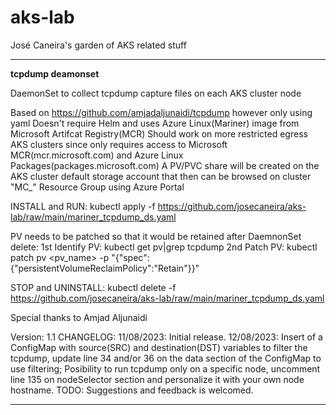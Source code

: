 # aks-lab
José Caneira's garden of AKS related stuff

____________________________________________________________________________________________________________________________________________________________________________________________________________
**tcpdump deamonset**

DaemonSet to collect tcpdump capture files on each AKS cluster node

Based on https://github.com/amjadaljunaidi/tcpdump however only using yaml
Doesn't require Helm and uses Azure Linux(Mariner) image from Microsoft Artifcat Registry(MCR)
Should work on more restricted egress AKS clusters since only requires access to Microsoft MCR(mcr.microsoft.com) and Azure Linux Packages(packages.microsoft.com)
A PV/PVC share will be created on the AKS cluster default storage account that then can be browsed on cluster "MC_" Resource Group using Azure Portal

INSTALL and RUN: kubectl apply -f https://github.com/josecaneira/aks-lab/raw/main/mariner_tcpdump_ds.yaml

PV needs to be patched so that it would be retained after DaemnonSet delete:
    1st Identify PV: kubectl get pv|grep tcpdump
    2nd Patch PV: kubectl patch pv <pv_name>  -p "{\"spec\":{\"persistentVolumeReclaimPolicy\":\"Retain\"}}"

STOP and UNINSTALL: kubectl delete -f https://github.com/josecaneira/aks-lab/raw/main/mariner_tcpdump_ds.yaml

Special thanks to Amjad Aljunaidi

Version: 1.1
CHANGELOG:
    11/08/2023:
        Initial release.
    12/08/2023:
        Insert of a ConfigMap with source(SRC) and destination(DST) variables to filter the tcpdump, update line 34 and/or 36 on the data section of the ConfigMap to use filtering;
        Posibility to run tcpdump only on a specific node, uncomment line 135 on nodeSelector section and personalize it with your own node hostname.
TODO: Suggestions and feedback is welcomed.
____________________________________________________________________________________________________________________________________________________________________________________________________________
